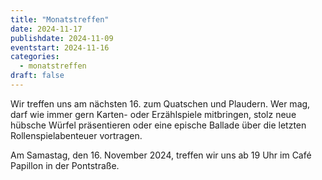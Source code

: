 ```yaml
---
title: "Monatstreffen"
date: 2024-11-17
publishdate: 2024-11-09
eventstart: 2024-11-16
categories:
  - monatstreffen 
draft: false
---
```

Wir treffen uns am nächsten 16. zum Quatschen und Plaudern. Wer mag, darf wie immer gern Karten- oder Erzählspiele mitbringen, stolz neue hübsche Würfel präsentieren oder eine epische Ballade über die letzten Rollenspielabenteuer vortragen.

Am Samastag, den 16. November 2024, treffen wir uns ab 19 Uhr im Café Papillon in der Pontstraße.
